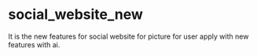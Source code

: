 # social_website_new
It is the new features for social website for picture for user apply with new features with ai.
